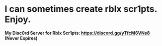 # I can sometimes create rblx scr1pts. Enjoy.

**My Disc0rd Server for Rblx Scr1pts: https://discord.gg/yTfcM6VNs8 (Never Expires)**
